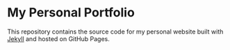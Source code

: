 # My Personal Portfolio

This repository contains the source code for my personal website built with [Jekyll](https://jekyllrb.com/) and hosted on GitHub Pages.
